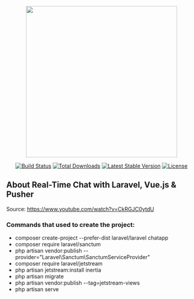 <p align="center"><a href="https://laravel.com" target="_blank"><img src="https://raw.githubusercontent.com/laravel/art/master/logo-lockup/5%20SVG/2%20CMYK/1%20Full%20Color/laravel-logolockup-cmyk-red.svg" width="400"></a></p>

<p align="center">
<a href="https://travis-ci.org/laravel/framework"><img src="https://travis-ci.org/laravel/framework.svg" alt="Build Status"></a>
<a href="https://packagist.org/packages/laravel/framework"><img src="https://img.shields.io/packagist/dt/laravel/framework" alt="Total Downloads"></a>
<a href="https://packagist.org/packages/laravel/framework"><img src="https://img.shields.io/packagist/v/laravel/framework" alt="Latest Stable Version"></a>
<a href="https://packagist.org/packages/laravel/framework"><img src="https://img.shields.io/packagist/l/laravel/framework" alt="License"></a>
</p>

## About Real-Time Chat with Laravel, Vue.js & Pusher

Source: https://www.youtube.com/watch?v=CkRGJC0ytdU

### Commands that used to create the project:

- composer create-project --prefer-dist laravel/laravel chatapp
- composer require laravel/sanctum
- php artisan vendor:publish --provider="Laravel\Sanctum\SanctumServiceProvider"
- composer require laravel/jetstream
- php artisan jetstream:install inertia
- php artisan migrate
- php artisan vendor:publish --tag=jetstream-views
- php artisan serve
